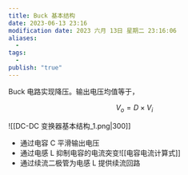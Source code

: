 ```yaml
---
title: Buck 基本结构
date: 2023-06-13 23:16
modification date: 2023 六月 13日 星期二 23:16:06
aliases:
  - 
tags:
  - 
publish: "true"
---
```


Buck 电路实现降压。输出电压均值等于，

$$
V_{o}=D\times V_{i}
$$

![[DC-DC 变换器基本结构_1.png|300]]

- 通过电容 C 平滑输出电压
- 通过电感 L 抑制电容的电流突变![[电容电流计算式]]
- 通过续流二极管为电感 L 提供续流回路
